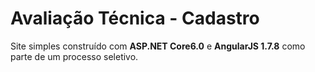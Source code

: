 # Avaliação Técnica - Cadastro
Site simples construído com **ASP.NET Core6.0** e **AngularJS 1.7.8** como parte de um processo seletivo.

